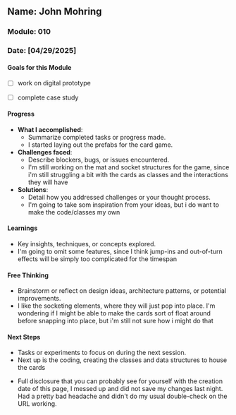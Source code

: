 <!-- Markdown Docs: https://docs.github.com/en/get-started/writing-on-github/getting-started-with-writing-and-formatting-on-github/basic-writing-and-formatting-syntax -->
## Name: John Mohring
### Module: 010

<!-- Repeat the below as needed-->
### Date: [04/29/2025]

#### Goals for this Module

- [ ] work on digital prototype
- [ ] complete case study



#### Progress
- **What I accomplished**:
  - Summarize completed tasks or progress made.
  - I started laying out the prefabs for the card game. 
- **Challenges faced**:
  - Describe blockers, bugs, or issues encountered.
  -  I'm still working on the mat and socket structures for the game, since i'm still struggling a bit with the cards as classes and the interactions they will have
- **Solutions**:
  - Detail how you addressed challenges or your thought process.
  -  I'm going to take som inspiration from your ideas, but i do want to make the code/classes my own

#### Learnings
- Key insights, techniques, or concepts explored.
-  I'm going to omit some features, since I think jump-ins and out-of-turn effects will be simply too complicated for the timespan

#### Free Thinking
- Brainstorm or reflect on design ideas, architecture patterns, or potential improvements.
- I like the socketing elements, where they will just pop into place. I'm wondering if I might be able to make the cards sort of float around before snapping into place, but i'm still not sure how i might do that 

#### Next Steps
- Tasks or experiments to focus on during the next session.
-  Next up is the coding, creating the classes and data structures to house the cards

* Full disclosure that you can probably see for yourself with the creation date of this page, I messed up and did not save my changes last night. Had a pretty bad headache and didn't do my usual double-check on the URL working.
